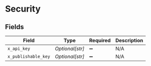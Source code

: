 # Security


## Fields

| Field               | Type                | Required            | Description         |
| ------------------- | ------------------- | ------------------- | ------------------- |
| `x_api_key`         | *Optional[str]*     | :heavy_minus_sign:  | N/A                 |
| `x_publishable_key` | *Optional[str]*     | :heavy_minus_sign:  | N/A                 |